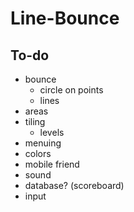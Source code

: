 # Line-Bounce

## To-do
* bounce
    * circle on points
    * lines
* areas
* tiling
    * levels
* menuing
* colors
* mobile friend
* sound
* database? (scoreboard)
* input